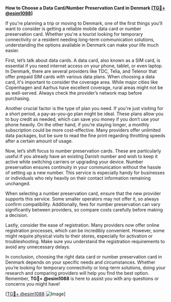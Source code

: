 **How to Choose a Data Card/Number Preservation Card in Denmark [[TG💪+ @esim1088](https://t.me/s/esim1088)]**

If you're planning a trip or moving to Denmark, one of the first things you'll want to consider is getting a reliable mobile data card or number preservation card. Whether you're a tourist looking for temporary connectivity or a resident needing long-term communication solutions, understanding the options available in Denmark can make your life much easier.

First, let’s talk about data cards. A data card, also known as a SIM card, is essential if you need internet access on your phone, tablet, or even laptop. In Denmark, there are several providers like TDC, Telia, and Telenor that offer prepaid SIM cards with various data plans. When choosing a data card, it's important to consider the coverage area. While major cities like Copenhagen and Aarhus have excellent coverage, rural areas might not be as well-served. Always check the provider’s network map before purchasing.

Another crucial factor is the type of plan you need. If you're just visiting for a short period, a pay-as-you-go plan might be ideal. These plans allow you to buy credit as needed, which can save you money if you don’t use your phone heavily. On the other hand, if you’re staying longer, a monthly subscription could be more cost-effective. Many providers offer unlimited data packages, but be sure to read the fine print regarding throttling speeds after a certain amount of usage.

Now, let’s shift focus to number preservation cards. These are particularly useful if you already have an existing Danish number and wish to keep it active while switching carriers or upgrading your device. Number preservation ensures continuity in your communication without the hassle of setting up a new number. This service is especially handy for businesses or individuals who rely heavily on their contact information remaining unchanged.

When selecting a number preservation card, ensure that the new provider supports this service. Some smaller operators may not offer it, so always confirm compatibility. Additionally, fees for number preservation can vary significantly between providers, so compare costs carefully before making a decision.

Lastly, consider the ease of registration. Many providers now offer online registration processes, which can be incredibly convenient. However, some might require physical visits to their stores, especially for activation or troubleshooting. Make sure you understand the registration requirements to avoid any unnecessary delays.

In conclusion, choosing the right data card or number preservation card in Denmark depends on your specific needs and circumstances. Whether you’re looking for temporary connectivity or long-term solutions, doing your research and comparing providers will help you find the best option. Remember, **TG💪+ @esim1088** is here to assist you with any questions or concerns you might have!

[[TG💪+ @esim1088](https://t.me/s/esim1088) ![Image](https://i.postimg.cc/Y0z9fWf4/image.png)]
